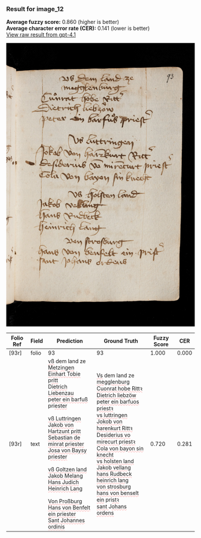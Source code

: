 ### Result for image_12
**Average fuzzy score:** 0.860 (higher is better)<br>**Average character error rate (CER):** 0.141 (lower is better)<br>[View raw result from gpt-4.1](https://github.com/RISE-UNIBAS/humanities_data_benchmark/blob/main/results/2025-10-28/T0273/request_T0273_image_12.json)

<img src="https://github.com/RISE-UNIBAS/humanities_data_benchmark/blob/main/benchmarks/medieval_manuscripts/images/image_12.jpg?raw=true" alt="image_12" width="800px">

<style>
.diff { text-decoration: underline; text-decoration-color: #ffcccc; text-decoration-style: wavy; }
</style>

| Folio Ref | Field | Prediction | Ground Truth | Fuzzy Score | CER |
|-----------|-------|------------|--------------|-------------|-----|
| [93r] | folio | 93 | 93 | 1.000 | 0.000 |
| [93r] | text | <span class="diff">vß</span> dem land ze<br><span class="diff">Met</span>z<span class="diff">ingen<br>Einhart Tobie</span> p<span class="diff">ritt<br></span>D<span class="diff">ietrich Liebenzau<br></span>p<span class="diff">eter ein barfuß</span> pri<span class="diff">ester<br><br>vß Luttringen<br></span>J<span class="diff">akob von Hartzunt pritt<br>Sebastian de minrat priester<br>Josa von Baysy priester<br><br>vß Goltzen land<br>Jakob Melang<br>Hans Judich<br>Heinrich Lang<br><br>Von Proßburg<br>Hans von Benfelt ein priester<br>Sant Johannes ordinis</span> | <span class="diff">Vs</span> dem land ze<br><span class="diff"> megglenburg<br> Cuonrat hobe Rittꝛ<br> Dietrich lieb</span>z<span class="diff">öw<br></span> p<span class="diff">eter ein barfuos priestꝛ<br> vs luttringen<br> Jokob von harenkurt Rittꝛ<br> </span>D<span class="diff">esiderius vo mirecurt </span>p<span class="diff">riestꝛ<br> Cola von bayon sin knecht<br> vs holsten land<br> Jakob vellang<br> hans Rudbeck<br> heinrich lang<br> von strosburg<br> hans von benselt ein</span> pri<span class="diff">stꝛ<br> sant </span>J<span class="diff">ohans ordens</span> | 0.720 | 0.281 |
